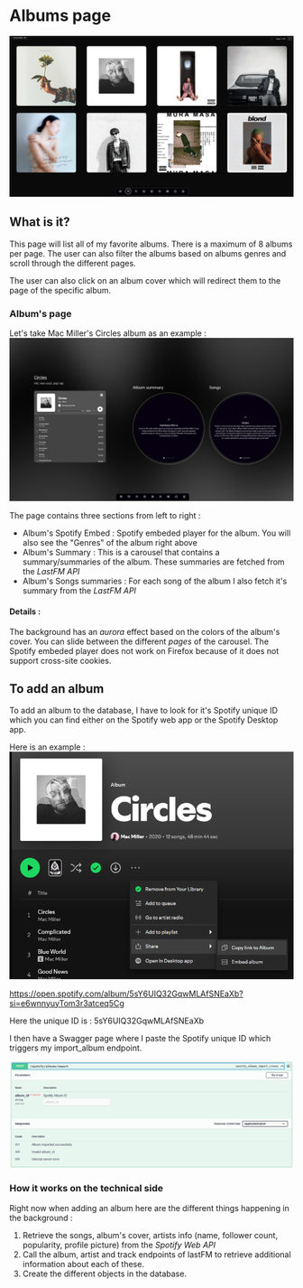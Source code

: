 # Albums page

![alt text](albumsPage.png)

## What is it?

This page will list all of my favorite albums. There is a maximum of 8 albums per page. The user can also filter the albums based on albums genres and scroll through the different pages.

The user can also click on an album cover which will redirect them to the page of the specific album.

### Album's page

Let's take Mac Miller's Circles album as an example :
![alt text](Circles.png)

The page contains three sections from left to right :

- Album's Spotify Embed : Spotify embeded player for the album. You will also see the "Genres" of the album right above
- Album's Summary : This is a carousel that contains a summary/summaries of the album. These summaries are fetched from the _LastFM API_
- Album's Songs summaries : For each song of the album I also fetch it's summary from the _LastFM API_

#### Details :

The background has an _aurora_ effect based on the colors of the album's cover.
You can slide between the different _pages_ of the carousel.
The Spotify embeded player does not work on Firefox because of it does not support cross-site cookies.

## To add an album

To add an album to the database, I have to look for it's Spotify unique ID which you can find either on the Spotify web app or the Spotify Desktop app.

Here is an example :
![alt text](circles_example.png)

https://open.spotify.com/album/5sY6UIQ32GqwMLAfSNEaXb?si=e6wnnyuyTom3r3atceq5Cg

Here the unique ID is : 5sY6UIQ32GqwMLAfSNEaXb

I then have a Swagger page where I paste the Spotify unique ID which triggers my import_album endpoint.

![alt text](swagger_import.png)

### How it works on the technical side

Right now when adding an album here are the different things happening in the background :

1. Retrieve the songs, album's cover, artists info (name, follower count, popularity, profile picture) from the _Spotify Web API_
2. Call the album, artist and track endpoints of lastFM to retrieve additional information about each of these.
3. Create the different objects in the database.

